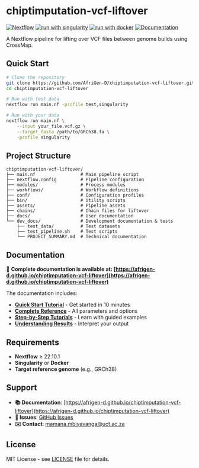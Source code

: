 # chiptimputation-vcf-liftover

[![Nextflow](https://img.shields.io/badge/nextflow%20DSL2-%E2%89%A522.04.0-23aa62.svg)](https://www.nextflow.io/)
[![run with singularity](https://img.shields.io/badge/run%20with-singularity-1d355c.svg?labelColor=000000)](https://sylabs.io/docs/)
[![run with docker](https://img.shields.io/badge/run%20with-docker-0db7ed.svg?labelColor=000000)](https://www.docker.com/)
[![Documentation](https://img.shields.io/badge/docs-GitHub%20Pages-blue)](https://afrigen-d.github.io/chiptimputation-vcf-liftover)

A Nextflow pipeline for lifting over VCF files between genome builds using CrossMap.

## Quick Start

```bash
# Clone the repository
git clone https://github.com/AfriGen-D/chiptimputation-vcf-liftover.git
cd chiptimputation-vcf-liftover

# Run with test data
nextflow run main.nf -profile test,singularity

# Run with your data
nextflow run main.nf \
    --input your_file.vcf.gz \
    --target_fasta /path/to/GRCh38.fa \
    -profile singularity
```

## Project Structure

```
chiptimputation-vcf-liftover/
├── main.nf                 # Main pipeline script
├── nextflow.config         # Pipeline configuration
├── modules/                # Process modules
├── workflows/              # Workflow definitions
├── conf/                   # Configuration profiles
├── bin/                    # Utility scripts
├── assets/                 # Pipeline assets
├── chains/                 # Chain files for liftover
├── docs/                   # User documentation
└── dev_docs/               # Development documentation & tests
    ├── test_data/          # Test datasets
    ├── test_pipeline.sh    # Test scripts
    └── PROJECT_SUMMARY.md  # Technical documentation
```

## Documentation

📖 **Complete documentation is available at: [https://afrigen-d.github.io/chiptimputation-vcf-liftover](https://afrigen-d.github.io/chiptimputation-vcf-liftover)**

The documentation includes:

- **[Quick Start Tutorial](https://afrigen-d.github.io/chiptimputation-vcf-liftover/tutorials/quick-start)** - Get started in 10 minutes
- **[Complete Reference](https://afrigen-d.github.io/chiptimputation-vcf-liftover/reference/)** - All parameters and options
- **[Step-by-Step Tutorials](https://afrigen-d.github.io/chiptimputation-vcf-liftover/tutorials/)** - Learn with guided examples
- **[Understanding Results](https://afrigen-d.github.io/chiptimputation-vcf-liftover/docs/understanding-results)** - Interpret your output

## Requirements

- **Nextflow** ≥ 22.10.1
- **Singularity** or **Docker**
- **Target reference genome** (e.g., GRCh38)

## Support

- **📚 Documentation**: [https://afrigen-d.github.io/chiptimputation-vcf-liftover](https://afrigen-d.github.io/chiptimputation-vcf-liftover)
- **🐛 Issues**: [GitHub Issues](https://github.com/AfriGen-D/chiptimputation-vcf-liftover/issues)
- **✉️ Contact**: [mamana.mbiyavanga@uct.ac.za](mailto:mamana.mbiyavanga@uct.ac.za)

## License

MIT License - see [LICENSE](LICENSE) file for details.
